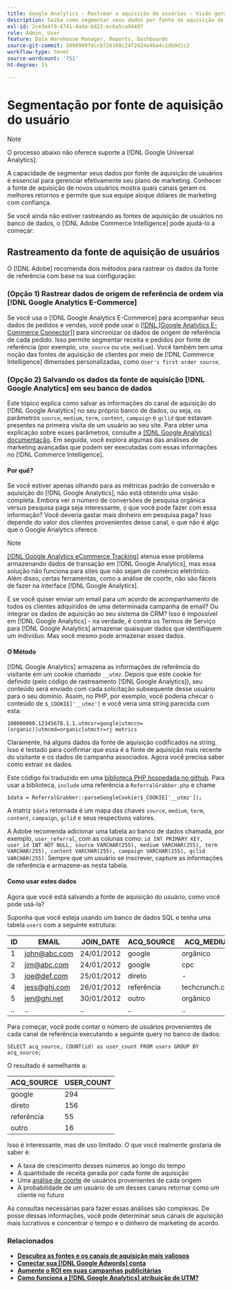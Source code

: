 ```yaml
---
title: Google Analytics - Rastrear a aquisição de usuários - Visão geral dos dados do Source
description: Saiba como segmentar seus dados por fonte de aquisição de usuário.
exl-id: 2ce3e4f9-4741-4ada-b822-ec6a5ca94497
role: Admin, User
feature: Data Warehouse Manager, Reports, Dashboards
source-git-commit: 3098909fdccb726108c24f2424e4ba4c1db9d1c2
workflow-type: tm+mt
source-wordcount: '751'
ht-degree: 1%

---
```


# Segmentação por fonte de aquisição do usuário

>[!NOTE]
>
>O processo abaixo não oferece suporte a [!DNL Google Universal Analytics].

A capacidade de segmentar seus dados por fonte de aquisição de usuários é essencial para gerenciar efetivamente seu plano de marketing. Conhecer a fonte de aquisição de novos usuários mostra quais canais geram os melhores retornos e permite que sua equipe aloque dólares de marketing com confiança.

Se você ainda não estiver rastreando as fontes de aquisição de usuários no banco de dados, o [!DNL Adobe Commerce Intelligence] pode ajudá-lo a começar:

## Rastreamento da fonte de aquisição de usuários

O [!DNL Adobe] recomenda dois métodos para rastrear os dados da fonte de referência com base na sua configuração:

### (Opção 1) Rastrear dados de origem de referência de ordem via [!DNL Google Analytics E-Commerce]

Se você usa o [!DNL Google Analytics E-Commerce] para acompanhar seus dados de pedidos e vendas, você pode usar o [[!DNL [Google Analytics E-Commerce Connector]]](../importing-data/integrations/google-ecommerce.md) para sincronizar os dados de origem de referência de cada pedido. Isso permite segmentar receita e pedidos por fonte de referência (por exemplo, `utm_source` ou `utm_medium`). Você também tem uma noção das fontes de aquisição de clientes por meio de [!DNL Commerce Intelligence] dimensões personalizadas, como `User's first order source`.

### (Opção 2) Salvando os dados da fonte de aquisição [!DNL Google Analytics] em seu banco de dados

Este tópico explica como salvar as informações do canal de aquisição do [!DNL Google Analytics] no seu próprio banco de dados, ou seja, os parâmetros `source`, `medium`, `term`, `content`, `campaign` e `gclid` que estavam presentes na primeira visita de um usuário ao seu site. Para obter uma explicação sobre esses parâmetros, consulte a [[!DNL Google Analytics] documentação](https://support.google.com/analytics/answer/1191184?hl=en#zippy=%2Cin-this-article). Em seguida, você explora algumas das análises de marketing avançadas que podem ser executadas com essas informações no [!DNL Commerce Intelligence].

#### Por quê?

Se você estiver apenas olhando para as métricas padrão de conversão e aquisição do [!DNL Google Analytics], não está obtendo uma visão completa. Embora ver o número de conversões de pesquisa orgânica versus pesquisa paga seja interessante, o que você pode fazer com essa informação? Você deveria gastar mais dinheiro em pesquisa paga? Isso depende do valor dos clientes provenientes desse canal, o que não é algo que o Google Analytics oferece.

>[!NOTE]
>
>[[!DNL Google Analytics eCommerce Tracking]](https://developers.google.com/analytics/devguides/collection/gajs/gaTrackingEcommerce) atenua esse problema armazenando dados de transação em [!DNL Google Analytics], mas essa solução não funciona para sites que não sejam de comércio eletrônico. Além disso, certas ferramentas, como a análise de coorte, não são fáceis de fazer na interface [!DNL Google Analytics].

E se você quiser enviar um email para um acordo de acompanhamento de todos os clientes adquiridos de uma determinada campanha de email? Ou integrar os dados de aquisição ao seu sistema de CRM? Isso é impossível em [!DNL Google Analytics] - na verdade, é contra os Termos de Serviço para [!DNL Google Analytics] armazenar quaisquer dados que identifiquem um indivíduo. Mas você mesmo pode armazenar esses dados.

#### O Método

[!DNL Google Analytics] armazena as informações de referência do visitante em um cookie chamado `__utmz`. Depois que este cookie for definido (pelo código de rastreamento [!DNL Google Analytics]), seu conteúdo será enviado com cada solicitação subsequente desse usuário para o seu domínio. Assim, no PHP, por exemplo, você poderia checar o conteúdo de `$_COOKIE['__utmz']` e você veria uma string parecida com esta:

`100000000.12345678.1.1.utmcsr=google|utmccn=(organic)|utmcmd=organic|utmctr=rj metrics`

Claramente, há alguns dados da fonte de aquisição codificados na string. Isso é testado para confirmar que essa é a fonte de aquisição mais recente do visitante e os dados de campanha associados. Agora você precisa saber como extrair os dados.

Este código foi traduzido em uma [biblioteca PHP hospedada no github](https://github.com/RJMetrics/referral-grabber-php). Para usar a biblioteca, `include` uma referência a `ReferralGrabber.php` e chame

`$data = ReferralGrabber::parseGoogleCookie($_COOKIE['__utmz']);`

A matriz `$data` retornada é um mapa das chaves `source`, `medium`, `term`, `content`, `campaign`, `gclid` e seus respectivos valores.

A Adobe recomenda adicionar uma tabela ao banco de dados chamada, por exemplo, `user_referral`, com as colunas como: `id INT PRIMARY KEY, user_id INT NOT NULL, source VARCHAR(255), medium VARCHAR(255), term VARCHAR(255), content VARCHAR(255), campaign VARCHAR(255), gclid VARCHAR(255)`. Sempre que um usuário se inscrever, capture as informações de referência e armazene-as nesta tabela.

#### Como usar estes dados

Agora que você está salvando a fonte de aquisição do usuário, como você pode usá-la?

Suponha que você esteja usando um banco de dados SQL e tenha uma tabela `users` com a seguinte estrutura:

| ID | EMAIL | JOIN_DATE | ACQ_SOURCE | ACQ_MEDIUM |
|--- |--- |--- |--- |--- |
| 1 | john@abc.com | 24/01/2012 | google | orgânico |
| 2 | jim@abc.com | 24/01/2012 | google | cpc |
| 3 | joe@def.com | 25/01/2012 | direto | - |
| 4 | jess@ghi.com | 26/01/2012 | referência | techcrunch.com |
| 5 | jen@ghi.net | 30/01/2012 | outro | orgânico |
| .. | .. | .. | .. | .. |

Para começar, você pode contar o número de usuários provenientes de cada canal de referência executando a seguinte query no banco de dados:

`SELECT acq_source, COUNT(id) as user_count FROM users GROUP BY acq_source;`

O resultado é semelhante a:

| ACQ_SOURCE | USER_COUNT |
|--- |--- |
| google | 294 |
| direto | 156 |
| referência | 55 |
| outro | 16 |

Isso é interessante, mas de uso limitado. O que você realmente gostaria de saber é:

* A taxa de crescimento desses números ao longo do tempo
* A quantidade de receita gerada por cada fonte de aquisição
* Uma [análise de coorte](https://en.wikipedia.org/wiki/Cohort_analysis) de usuários provenientes de cada origem
* A probabilidade de um usuário de um desses canais retornar como um cliente no futuro

As consultas necessárias para fazer essas análises são complexas. De posse dessas informações, você pode determinar seus canais de aquisição mais lucrativos e concentrar o tempo e o dinheiro de marketing de acordo.

### Relacionados

* **[Descubra as fontes e os canais de aquisição mais valiosos](../analysis/most-value-source-channel.md)**
* **[Conectar sua [!DNL Google Adwords] conta](../importing-data/integrations/google-adwords.md)**
* **[Aumente o ROI em suas campanhas publicitárias](../analysis/roi-ad-camp.md)**
* **[Como funciona a  [!DNL Google Analytics] atribuição de UTM?](../analysis/utm-attributes.md)**
